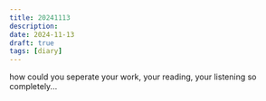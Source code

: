 ```yaml
---
title: 20241113 
description: 
date: 2024-11-13
draft: true
tags: [diary] 
---
```

how could you seperate your work, your reading, your listening so completely...
